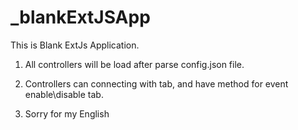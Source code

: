_blankExtJSApp
==============


This is Blank ExtJs Application.

1. All controllers will be load after parse config.json file.

2. Controllers can connecting with tab, and have method for event enable\disable tab.

3. Sorry for my English